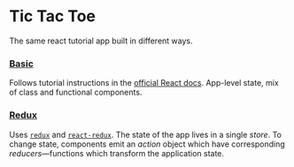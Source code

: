 # Tic Tac Toe

The same react tutorial app built in different ways.

### [Basic](./basic)

Follows tutorial instructions in the [official React docs](https://reactjs.org/tutorial/tutorial.html). App-level state, mix of class and functional components.

### [Redux](./redux)

Uses [`redux`](https://redux.js.org/) and [`react-redux`](https://react-redux.js.org/). The state of the app lives in a single _store_. To change state, components emit an _action_ object which have corresponding _reducers_—functions which transform the application state.
